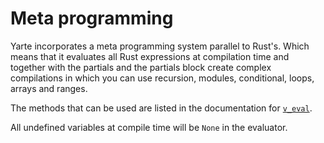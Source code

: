 # Meta programming

Yarte incorporates a meta programming system parallel to Rust's. 
Which means that it evaluates all Rust expressions at compilation 
time and together with the partials and the partials block create 
complex compilations in which you can use recursion, modules, 
conditional, loops, arrays and ranges.

The methods that can be used are listed in the documentation for [`v_eval`](https://docs.rs/v_eval).

All undefined variables at compile time will be `None` in the evaluator.

